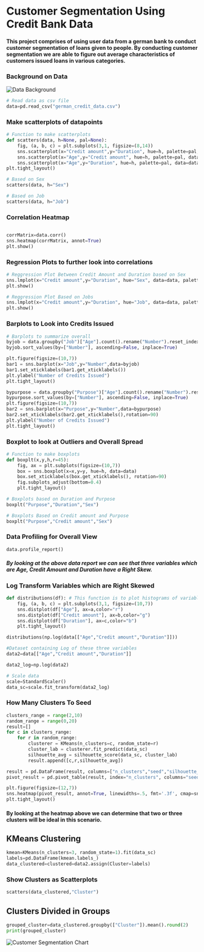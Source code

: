 # Customer Segmentation Using Credit Bank Data

####  This project comprises of using user data from a german bank to conduct customer segmentation of loans given to people. By conducting customer segmentation we are able to figure out average characteristics of customers issued loans in various categories.

### Background on Data

![Data Background](attachment:Infomation%20Regarding%20Dataset..PNG)


```python
# Read data as csv file
data=pd.read_csv("german_credit_data.csv")
```

### Make scatterplots of datapoints


```python
# Function to make scatterplots
def scatters(data, h=None, pal=None):
    fig, (a, b, c) = plt.subplots(3,1, figsize=(8,14))
    sns.scatterplot(x="Credit amount",y="Duration", hue=h, palette=pal, data=data, ax=a)
    sns.scatterplot(x="Age",y="Credit amount", hue=h, palette=pal, data=data, ax=b)
    sns.scatterplot(x="Age",y="Duration", hue=h, palette=pal, data=data, ax=c)
plt.tight_layout()
```


```python
# Based on Sex
scatters(data, h="Sex")

# Based on Job
scatters(data, h="Job")
```

### Correlation Heatmap


```python

corrMatrix=data.corr()
sns.heatmap(corrMatrix, annot=True)
plt.show()
```

### Regression Plots to further look into correlations


```python
# Reggression Plot Between Credit Amount and Duration based on Sex
sns.lmplot(x="Credit amount",y="Duration", hue="Sex", data=data, palette="Set2", aspect=2)
plt.show()
```


```python
# Reggression Plot Based on Jobs
sns.lmplot(x="Credit amount",y="Duration", hue="Job", data=data, palette="Set1", aspect=2)
plt.show()

```

### Barplots to Look into Credits Issued


```python
# Barplots to summarize overall
byjob = data.groupby("Job")["Age"].count().rename("Number").reset_index()
byjob.sort_values(by=["Number"], ascending=False, inplace=True)

plt.figure(figsize=(10,7))
bar1 = sns.barplot(x="Job",y="Number",data=byjob)
bar1.set_xticklabels(bar1.get_xticklabels())
plt.ylabel("Number of Credits Issued")
plt.tight_layout()
```


```python
bypurpose = data.groupby("Purpose")["Age"].count().rename("Number").reset_index()
bypurpose.sort_values(by=["Number"], ascending=False, inplace=True)
plt.figure(figsize=(10,7))
bar2 = sns.barplot(x="Purpose",y="Number",data=bypurpose)
bar2.set_xticklabels(bar2.get_xticklabels(),rotation=90)
plt.ylabel("Number of Credits Issued")
plt.tight_layout()
```

### Boxplot to look at Outliers and Overall Spread


```python
# Function to make boxplots
def boxplt(x,y,h,r=45):
    fig, ax = plt.subplots(figsize=(10,7))
    box = sns.boxplot(x=x,y=y, hue=h, data=data)
    box.set_xticklabels(box.get_xticklabels(), rotation=90)
    fig.subplots_adjust(bottom=0.4)
    plt.tight_layout()
```


```python
# Boxplots based on Duration and Purpose
boxplt("Purpose","Duration","Sex")

```


```python
# Boxplots Based on Credit amount and Purpose
boxplt("Purpose","Credit amount","Sex")
```

### Data Profiling for Overall View


```python
data.profile_report()
```

##### By looking at the above data report we can see that three variables which are Age, Credit Amount and Duration have a Right Skew.

### Log Transform Variables which are Right Skewed


```python
def distributions(df): # This function is to plot histograms of variables that are right skewed
    fig, (a, b, c) = plt.subplots(3,1, figsize=(10,7))
    sns.distplot(df["Age"], ax=a,color="r")
    sns.distplot(df["Credit amount"], ax=b,color="g")
    sns.distplot(df["Duration"], ax=c,color="b")
    plt.tight_layout()
```


```python
distributions(np.log(data[["Age","Credit amount","Duration"]]))
```


```python
#Dataset containing Log of these three variables
data2=data[["Age","Credit amount","Duration"]]

data2_log=np.log(data2)

# Scale data
scale=StandardScaler()
data_sc=scale.fit_transform(data2_log)
```

### How Many Clusters To Seed


```python
clusters_range = range(2,10)
random_range = range(0,20)
result=[]
for c in clusters_range:
    for r in random_range:
        clusterer = KMeans(n_clusters=c, random_state=r)
        cluster_lab = clusterer.fit_predict(data_sc)
        silhouette_avg = silhouette_score(data_sc, cluster_lab)
        result.append([c,r,silhouette_avg])

result = pd.DataFrame(result, columns=["n_clusters","seed","silhouette_score"])
pivot_result = pd.pivot_table(result, index="n_clusters", columns="seed",values="silhouette_score")

plt.figure(figsize=(12,7))
sns.heatmap(pivot_result, annot=True, linewidths=.5, fmt='.3f', cmap=sns.cm.rocket_r)
plt.tight_layout()
```

#### By looking at the heatmap above we can determine that two or three clusters will be ideal in this scenario.

## KMeans Clustering


```python
kmean=KMeans(n_clusters=3, random_state=1).fit(data_sc)
labels=pd.DataFrame(kmean.labels_)
data_clustered=clustered=data2.assign(Cluster=labels)
```

### Show Clusters as Scatterplots


```python
scatters(data_clustered,"Cluster")
```

## Clusters Divided in Groups


```python
grouped_cluster=data_clustered.groupby(["Cluster"]).mean().round(2)
print(grouped_cluster)
```

![Customer Segmentation Chart](attachment:Credit%20Bank%20Groups.PNG)
